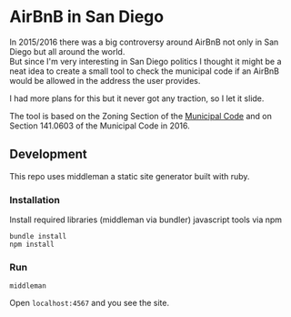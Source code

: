 # AirBnB in San Diego

In 2015/2016 there was a big controversy around AirBnB not only in San Diego but all around the world.  
But since I'm very interesting in San Diego politics I thought it might be a neat idea to create a small tool to check the municipal code if an AirBnB would be allowed in the address the user provides.  

I had more plans for this but it never got any traction, so I let it slide.  

The tool is based on the Zoning Section of the [Municipal Code]("https://www.sandiego.gov/city-clerk/officialdocs/municipal-code/chapter-13") and on Section 141.0603 of the Municipal Code in 2016.

## Development

This repo uses middleman a static site generator built with ruby.

### Installation
Install required libraries (middleman via bundler) javascript tools via npm

```
bundle install
npm install
```

### Run

```
middleman
```

Open `localhost:4567` and you see the site.
